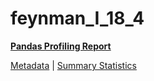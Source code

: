 # feynman_I_18_4

[**Pandas Profiling Report**](https://epistasislab.github.io/pmlb/profile/feynman_I_18_4.html)

[Metadata](metadata.yaml) | [Summary Statistics](summary_stats.tsv)

